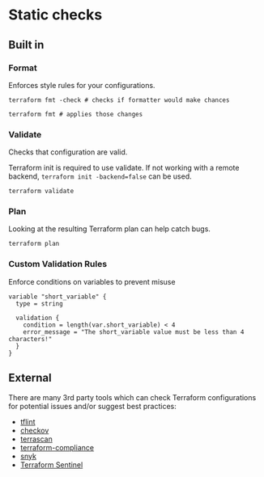 # Static checks

## Built in

### Format
Enforces style rules for your configurations.
```
terraform fmt -check # checks if formatter would make chances

terraform fmt # applies those changes
```

### Validate
Checks that configuration are valid.

Terraform init is required to use validate. If not working with a remote backend, `terraform init -backend=false` can be used.
```
terraform validate
```

### Plan
Looking at the resulting Terraform plan can help catch bugs.
```
terraform plan
```

### Custom Validation Rules
Enforce conditions on variables to prevent misuse
```
variable "short_variable" {
  type = string

  validation {
    condition = length(var.short_variable) < 4
    error_message = "The short_variable value must be less than 4 characters!"
  }
}
```

## External

There are many 3rd party tools which can check Terraform configurations for potential issues and/or suggest best practices:
- [tflint](https://github.com/terraform-linters/tflint)
- [checkov](https://github.com/bridgecrewio/checkov)
- [terrascan](https://github.com/accurics/terrascan)
- [terraform-compliance](https://terraform-compliance.com/)
- [snyk](https://support.snyk.io/hc/en-us/articles/360010916577-Scan-and-fix-security-issues-in-your-Terraform-files)
- [Terraform Sentinel](https://www.terraform.io/docs/cloud/sentinel/index.html)
